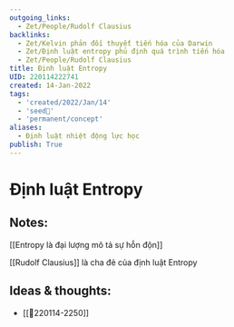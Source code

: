 ```yaml
---
outgoing_links:
  - Zet/People/Rudolf Clausius
backlinks:
  - Zet/Kelvin phản đối thuyết tiến hóa của Darwin
  - Zet/Định luật entropy phủ định quá trình tiến hóa
  - Zet/People/Rudolf Clausius
title: Định luật Entropy
UID: 220114222741
created: 14-Jan-2022
tags:
  - 'created/2022/Jan/14'
  - 'seed🥜'
  - 'permanent/concept'
aliases:
  - Định luật nhiệt động lực học
publish: True
---
```

# Định luật Entropy

## Notes:
[[Entropy là đại lượng mô tả sự hỗn độn]]

[[Rudolf Clausius]] là cha đẻ của định luật Entropy

## Ideas & thoughts:
- [[💬220114-2250]]

